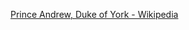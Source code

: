 ﻿[Prince Andrew, Duke of York - Wikipedia](https://en.wikipedia.org/wiki/Prince_Andrew,_Duke_of_York)